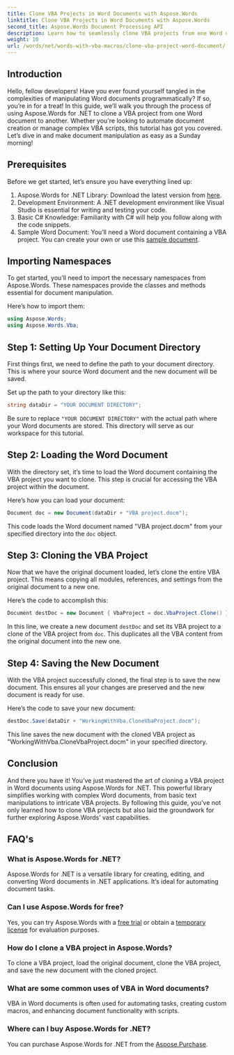```yaml
---
title: Clone VBA Projects in Word Documents with Aspose.Words
linktitle: Clone VBA Projects in Word Documents with Aspose.Words
second_title: Aspose.Words Document Processing API
description: Learn how to seamlessly clone VBA projects from one Word document to another using Aspose.Words for .NET. This step-by-step tutorial walks you through the setup.
weight: 10
url: /words/net/words-with-vba-macros/clone-vba-project-word-document/
---
```

## Introduction

Hello, fellow developers! Have you ever found yourself tangled in the complexities of manipulating Word documents programmatically? If so, you’re in for a treat! In this guide, we’ll walk you through the process of using Aspose.Words for .NET to clone a VBA project from one Word document to another. Whether you're looking to automate document creation or manage complex VBA scripts, this tutorial has got you covered. Let’s dive in and make document manipulation as easy as a Sunday morning!

## Prerequisites

Before we get started, let’s ensure you have everything lined up:

1. Aspose.Words for .NET Library: Download the latest version from [here](https://releases.aspose.com/words/net/).
2. Development Environment: A .NET development environment like Visual Studio is essential for writing and testing your code.
3. Basic C# Knowledge: Familiarity with C# will help you follow along with the code snippets.
4. Sample Word Document: You’ll need a Word document containing a VBA project. You can create your own or use this [sample document](https://github.com/aspose-words/Aspose.Words-for-.NET/raw/99ba2a2d8b5d650deb40106225f383376b8b4bc6/Examples/Data/VBA%20project.docm).

## Importing Namespaces

To get started, you’ll need to import the necessary namespaces from Aspose.Words. These namespaces provide the classes and methods essential for document manipulation.

Here’s how to import them:

```csharp
using Aspose.Words;
using Aspose.Words.Vba;
```

## Step 1: Setting Up Your Document Directory

First things first, we need to define the path to your document directory. This is where your source Word document and the new document will be saved.

Set up the path to your directory like this:

```csharp
string dataDir = "YOUR DOCUMENT DIRECTORY";
```

Be sure to replace `"YOUR DOCUMENT DIRECTORY"` with the actual path where your Word documents are stored. This directory will serve as our workspace for this tutorial.

## Step 2: Loading the Word Document

With the directory set, it’s time to load the Word document containing the VBA project you want to clone. This step is crucial for accessing the VBA project within the document.

Here’s how you can load your document:

```csharp
Document doc = new Document(dataDir + "VBA project.docm");
```

This code loads the Word document named "VBA project.docm" from your specified directory into the `doc` object.

## Step 3: Cloning the VBA Project

Now that we have the original document loaded, let’s clone the entire VBA project. This means copying all modules, references, and settings from the original document to a new one.

Here’s the code to accomplish this:

```csharp
Document destDoc = new Document { VbaProject = doc.VbaProject.Clone() };
```

In this line, we create a new document `destDoc` and set its VBA project to a clone of the VBA project from `doc`. This duplicates all the VBA content from the original document into the new one.

## Step 4: Saving the New Document

With the VBA project successfully cloned, the final step is to save the new document. This ensures all your changes are preserved and the new document is ready for use.

Here’s the code to save your new document:

```csharp
destDoc.Save(dataDir + "WorkingWithVba.CloneVbaProject.docm");
```

This line saves the new document with the cloned VBA project as "WorkingWithVba.CloneVbaProject.docm" in your specified directory.

## Conclusion

And there you have it! You’ve just mastered the art of cloning a VBA project in Word documents using Aspose.Words for .NET. This powerful library simplifies working with complex Word documents, from basic text manipulations to intricate VBA projects. By following this guide, you’ve not only learned how to clone VBA projects but also laid the groundwork for further exploring Aspose.Words’ vast capabilities.

## FAQ's

### What is Aspose.Words for .NET?  
Aspose.Words for .NET is a versatile library for creating, editing, and converting Word documents in .NET applications. It’s ideal for automating document tasks.

### Can I use Aspose.Words for free?  
Yes, you can try Aspose.Words with a [free trial](https://releases.aspose.com/) or obtain a [temporary license](https://purchase.aspose.com/temporary-license/) for evaluation purposes.

### How do I clone a VBA project in Aspose.Words?  
To clone a VBA project, load the original document, clone the VBA project, and save the new document with the cloned project.

### What are some common uses of VBA in Word documents?  
VBA in Word documents is often used for automating tasks, creating custom macros, and enhancing document functionality with scripts.

### Where can I buy Aspose.Words for .NET?  
You can purchase Aspose.Words for .NET from the [Aspose.Purchase](https://purchase.aspose.com/buy).
